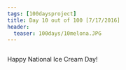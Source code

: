 ```yaml
---
tags: [100daysproject]
title: Day 10 out of 100 [7/17/2016]
header:
  teaser: 100days/10melona.JPG
---
```


<img src="{{ site.url }}{{ site.baseurl }}/images/100days/10melona.JPG" alt="">


Happy National Ice Cream Day!

